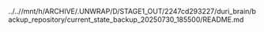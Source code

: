 ../..//mnt/h/ARCHIVE/.UNWRAP/D/STAGE1_OUT/2247cd293227/duri_brain/backup_repository/current_state_backup_20250730_185500/README.md